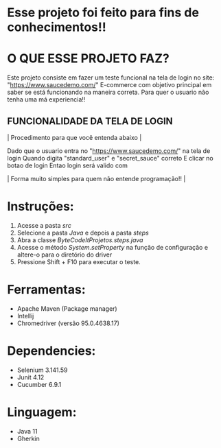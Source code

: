
# Esse projeto foi feito para fins de conhecimentos!!

# O QUE ESSE PROJETO FAZ?

Este projeto consiste em fazer um teste funcional na tela de login no site: "https://www.saucedemo.com/" E-commerce com objetivo principal em saber se está funcionando na maneira correta. Para quer o usuario não tenha uma má experiencia!!

## FUNCIONALIDADE DA TELA DE LOGIN 

 | Procedimento para que você entenda abaixo |

 Dado que o usuario entra no <site> "https://www.saucedemo.com/" na tela de login
    Quando digita <usuario> "standard_user" e <senha> "secret_sauce" correto
    E clicar no botao de login
    Entao login será valido com <sucesso>

| Forma muito simples para quem não entende programação!! |

# Instruções:

1. Acesse a pasta *src*
2. Selecione a pasta *Java* e depois a pasta *steps*
3. Abra a classe *ByteCodeItProjetos.steps.java*
4. Acesse o método *System.setProperty* na função de configuração e altere-o para o diretório do driver
5. Pressione Shift + F10 para executar o teste.

# Ferramentas:

* Apache Maven (Package manager)
* Intellij
* Chromedriver (versão 95.0.4638.17)

# Dependencies:

* Selenium 3.141.59
* Junit 4.12
* Cucumber 6.9.1

# Linguagem:

* Java 11
* Gherkin
